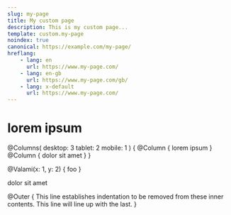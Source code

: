 ```yaml
---
slug: my-page
title: My custom page
description: This is my custom page... 
template: custom.my-page
noindex: true
canonical: https://example.com/my-page/
hreflang:
    - lang: en
      url: https://www.my-page.com/
    - lang: en-gb
      url: https://www.my-page.com/gb/
    - lang: x-default
      url: https://www.my-page.com/
---
```



# lorem ipsum


@Columns(
    desktop: 3 
    tablet: 2
    mobile: 1
) {
  @Column {
      lorem ipsum
  }
  @Column {
      dolor sit amet
  }
}

@Valami(x: 1, y: 2) {
    foo
}

dolor sit amet

@Outer {
    This line establishes indentation to be removed from these inner contents.
    This line will line up with the last.
}
